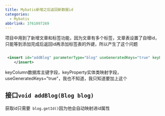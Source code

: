 ```yaml
---
title: Mybatis新增之后返回新数据id
categories:
  - Mybatis
abbrlink: 3761097269
---
```



项目中用到了新增文章和标签功能，因为文章有多个标签，文章表设置了自增id，只能等到添加完成后返回id再添加标签表的外键，所以产生了这个问题
<!--more-->
```xml

 <insert id="addBlog" parameterType="blog" useGeneratedKeys="true" keyProperty="id" keyColumn="id">
    </insert>
```

keyColumn数据库主键字段，keyProperty实体类映射字段，useGeneratedKeys="true"，我也不知道，我只知道要加上这个

## 接口```void addBlog(Blog blog)```

获取id只需要``` blog.getId()```因为他会自动映射进id属性